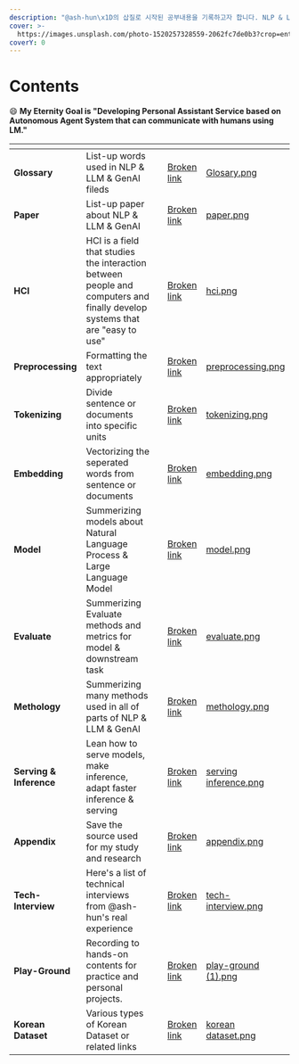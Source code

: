 ```yaml
---
description: "@ash-hun\x1D의 삽질로 시작된 공부내용을 기록하고자 합니다. NLP & LLM & GenAI & Agent 등에 대한 내용을 다루며 외부에서 가져온 내용도, 직접 기록한 내용도 마구 섞여있으니 양해부탁드립니다 😊"
cover: >-
  https://images.unsplash.com/photo-1520257328559-2062fc7de0b3?crop=entropy&cs=srgb&fm=jpg&ixid=M3wxOTcwMjR8MHwxfHNlYXJjaHwyfHxodWQlMjBzeXN0ZW18ZW58MHx8fHwxNzExMzQ1MTMzfDA&ixlib=rb-4.0.3&q=85
coverY: 0
---
```


# Contents

:smile: **My Eternity Goal is **<mark style="background-color:yellow;">**"Developing Personal Assistant Service based on Autonomous Agent System that can communicate with humans using LM."**</mark>



<table data-view="cards"><thead><tr><th></th><th></th><th></th><th data-hidden data-card-target data-type="content-ref"></th><th data-hidden data-card-cover data-type="files"></th></tr></thead><tbody><tr><td><strong>Glossary</strong></td><td>List-up words used in NLP &#x26; LLM &#x26; GenAI fileds</td><td></td><td><a href="broken-reference">Broken link</a></td><td><a href=".gitbook/assets/Glosary.png">Glosary.png</a></td></tr><tr><td><strong>Paper</strong></td><td>List-up paper about NLP &#x26; LLM &#x26; GenAI</td><td></td><td><a href="broken-reference">Broken link</a></td><td><a href=".gitbook/assets/paper.png">paper.png</a></td></tr><tr><td><strong>HCI</strong> </td><td>HCI is a field that studies the interaction between people and computers and finally develop systems that are "easy to use"</td><td></td><td><a href="broken-reference">Broken link</a></td><td><a href=".gitbook/assets/hci.png">hci.png</a></td></tr><tr><td><strong>Preprocessing</strong></td><td>Formatting the text appropriately</td><td></td><td><a href="broken-reference">Broken link</a></td><td><a href=".gitbook/assets/preprocessing.png">preprocessing.png</a></td></tr><tr><td><strong>Tokenizing</strong></td><td>Divide sentence or documents into specific units</td><td></td><td><a href="broken-reference">Broken link</a></td><td><a href=".gitbook/assets/tokenizing.png">tokenizing.png</a></td></tr><tr><td><strong>Embedding</strong></td><td>Vectorizing the seperated words from sentence or documents</td><td></td><td><a href="broken-reference">Broken link</a></td><td><a href=".gitbook/assets/embedding.png">embedding.png</a></td></tr><tr><td><strong>Model</strong></td><td>Summerizing models about Natural Language Process &#x26; Large Language Model</td><td></td><td><a href="broken-reference">Broken link</a></td><td><a href=".gitbook/assets/model.png">model.png</a></td></tr><tr><td><strong>Evaluate</strong></td><td>Summerizing Evaluate methods and metrics for model &#x26; downstream task</td><td></td><td><a href="broken-reference">Broken link</a></td><td><a href=".gitbook/assets/evaluate.png">evaluate.png</a></td></tr><tr><td><strong>Methology</strong></td><td>Summerizing many methods used in all of parts of NLP &#x26; LLM &#x26; GenAI </td><td></td><td><a href="broken-reference">Broken link</a></td><td><a href=".gitbook/assets/methology.png">methology.png</a></td></tr><tr><td><strong>Serving &#x26; Inference</strong></td><td>Lean how to serve models, make inference, adapt faster inference &#x26; serving</td><td></td><td><a href="broken-reference">Broken link</a></td><td><a href=".gitbook/assets/serving inference.png">serving inference.png</a></td></tr><tr><td><strong>Appendix</strong></td><td>Save the source used for my  study and research</td><td></td><td><a href="broken-reference">Broken link</a></td><td><a href=".gitbook/assets/appendix.png">appendix.png</a></td></tr><tr><td><strong>Tech-Interview</strong></td><td>Here's a list of technical interviews from @ash-hun's real experience</td><td></td><td><a href="broken-reference">Broken link</a></td><td><a href=".gitbook/assets/tech-interview.png">tech-interview.png</a></td></tr><tr><td><strong>Play-Ground</strong></td><td>Recording to hands-on contents for practice and personal projects.</td><td></td><td><a href="broken-reference">Broken link</a></td><td><a href=".gitbook/assets/play-ground (1).png">play-ground (1).png</a></td></tr><tr><td><strong>Korean Dataset</strong></td><td>Various types of Korean Dataset or related links</td><td></td><td><a href="broken-reference">Broken link</a></td><td><a href=".gitbook/assets/korean dataset.png">korean dataset.png</a></td></tr></tbody></table>

